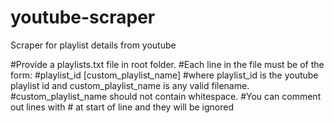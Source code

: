 # youtube-scraper
Scraper for playlist details from youtube

#Provide a playlists.txt file in root folder. 
#Each line in the file must be of the form:
#playlist_id [custom_playlist_name]
#where playlist_id is the youtube playlist id and custom_playlist_name is any valid filename.
#custom_playlist_name should not contain whitespace.
#You can comment out lines with # at start of line and they will be ignored
